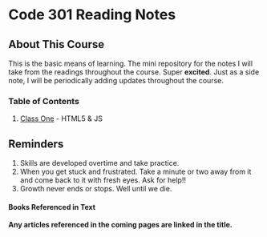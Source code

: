 # Code 301 Reading Notes

## About This Course

This is the basic means of learning. The mini repository for the notes I will take from the readings throughout the course. Super **excited**. Just as a side note, I will be periodically adding updates throughout the course.

### Table of Contents
1. [Class One](class-01.md) - HTML5 & JS
<!-- 1. [Class Two](class-02.md) - HTML, CSS, JS Basics
1. [Class Three](class-03.md) - CSS Boxes, Lists, Arrays, Loops, and Decisions 
1. [Class Four](class-04.md) - Links, Layout, Functions, Methods, and Objects with Pair Programming
1. [Class Five](class-05.md) - Images, Color, Text, and More Images
1. [Class Six](class-06.md) - Problem Domain, Object Literals, and the DOM
1. [Class Seven](class-07.md) - Domain Modeling, Tables, Functions, Methods, Objects
1. [Class Eight](class-08.md) - Layout (Revisited)
1. [Class Nine](class-09.md) - Forms, CSS for Tables, Lists, and Forms, Events
1. [Class Ten](class-10.md) - Debugging
1. [Class Eleven](class-11.md) - Images, Practical Information, and Flash
1. [Class Twelve](class-12.md) - Chart.js and ```<canvas>```
1. [Class Thirteen](class-13.md) - Persistent Storage
1. [Class Fourteen A/B](class-14.md) - Google Lessons and CSS Tips and Tricks -->

## Reminders
1. Skills are developed overtime and take practice.
1. When you get stuck and frustrated. Take a minute or two away from it and come back to it with fresh eyes. Ask for help!!
1. Growth never ends or stops. Well until we die.  

#### Books Referenced in Text
<!-- The two books used for the readings are:
* HTML & CSS by Jon Duckett
* Javascript & JQuery by John Duckett -->

**Any articles referenced in the coming pages are linked in the title.**